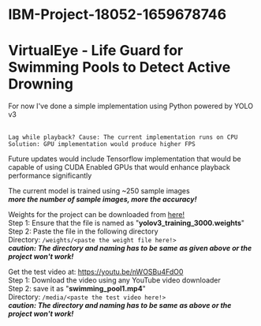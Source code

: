 # IBM-Project-18052-1659678746

# VirtualEye - Life Guard for Swimming Pools to Detect Active Drowning

For now I've done a simple implementation using Python powered by YOLO v3

</br>```Lag while playback? Cause: The current implementation runs on CPU```
</br>```Solution: GPU implementation would produce higher FPS```

Future updates would include Tensorflow implementation that would be capable of using CUDA Enabled GPUs that would enhance playback performance significantly

The current model is trained using ~250 sample images
</br><b><i>more the number of sample images, more the accuracy!</i></b>

Weights for the project can be downloaded from <u><a href="https://drive.google.com/file/d/1-ECcQYbQQvyVEwvT54T0sdTdu9R3AZkM/view?usp=sharing">here!</a></u>
</br>Step 1: Ensure that the file is named as "<b>yolov3_training_3000.weights</b>"
</br>Step 2: Paste the file in the following directory
</br>Directory: ```/weights/<paste the weight file here!>```
</br><b><i>caution: The directory and naming has to be same as given above or the project won't work!</i></b>

Get the test video at: https://youtu.be/nWOSBu4FdO0
</br>Step 1: Download the video using any YouTube video downloader
</br>Step 2: save it as "<b>swimming_pool1.mp4</b>"
</br>Directory: ```/media/<paste the test video here!>```
</br><b><i>caution: The directory and naming has to be same as above or the project won't work!</i></b>
